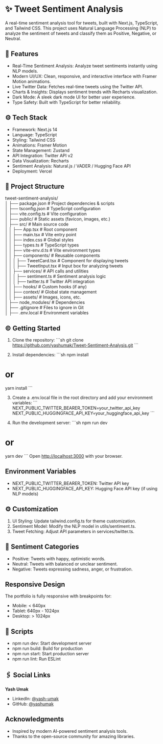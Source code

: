 # ✨ Tweet Sentiment Analysis

A real-time sentiment analysis tool for tweets, built with Next.js, TypeScript, and Tailwind CSS. This project uses Natural Language Processing (NLP) to analyze the sentiment of tweets and classify them as Positive, Negative, or Neutral.

## 🚀 Features

- Real-Time Sentiment Analysis: Analyze tweet sentiments instantly using NLP models.  
- Modern UI/UX: Clean, responsive, and interactive interface with Framer Motion animations.  
- Live Twitter Data: Fetches real-time tweets using the Twitter API.  
- Charts & Insights: Displays sentiment trends with Recharts visualization.  
- Dark Mode: A sleek dark mode UI for better user experience.  
- Type Safety: Built with TypeScript for better reliability.  

## ⚙️ Tech Stack

- Framework: Next.js 14  
- Language: TypeScript  
- Styling: Tailwind CSS  
- Animations: Framer Motion  
- State Management: Zustand  
- API Integration: Twitter API v2  
- Data Visualization: Recharts  
- Sentiment Analysis: Natural.js / VADER / Hugging Face API  
- Deployment: Vercel  

## 📂 Project Structure

tweet-sentiment-analysis/  
│   ├── package.json          # Project dependencies & scripts  
│   ├── tsconfig.json         # TypeScript configuration  
│   ├── vite.config.ts        # Vite configuration  
│   ├── public/               # Static assets (favicon, images, etc.)  
│   ├── src/                  # Main source code  
│   │   ├── App.tsx           # Root component  
│   │   ├── main.tsx          # Vite entry point  
│   │   ├── index.css         # Global styles  
│   │   ├── types.ts          # TypeScript types  
│   │   ├── vite-env.d.ts     # Vite environment types  
│   │   ├── components/       # Reusable components  
│   │   │   ├── TweetCard.tsx    # Component for displaying tweets  
│   │   │   ├── TweetInput.tsx   # Input box for analyzing tweets  
│   │   ├── services/         # API calls and utilities  
│   │   │   ├── sentiment.ts  # Sentiment analysis logic  
│   │   │   ├── twitter.ts    # Twitter API integration  
│   │   ├── hooks/            # Custom hooks (if any)  
│   │   ├── context/          # Global state management  
│   │   ├── assets/           # Images, icons, etc.  
│   ├── node_modules/         # Dependencies  
│   ├── .gitignore            # Files to ignore in Git  
│   ├── .env.local            # Environment variables  

## ©️ Getting Started

1. Clone the repository:
\`\`\`sh
git clone https://github.com/yashumak/Tweet-Sentiment-Analysis.git
\`\`\`

2. Install dependencies:
\`\`\`sh
npm install
# or
yarn install
\`\`\`

3. Create a .env.local file in the root directory and add your environment variables:
\`\`\`
NEXT_PUBLIC_TWITTER_BEARER_TOKEN=your_twitter_api_key
NEXT_PUBLIC_HUGGINGFACE_API_KEY=your_huggingface_api_key
\`\`\`

4. Run the development server:
\`\`\`sh
npm run dev
# or
yarn dev
\`\`\`
Open [http://localhost:3000](http://localhost:3000) with your browser.

## Environment Variables

- NEXT_PUBLIC_TWITTER_BEARER_TOKEN: Twitter API key  
- NEXT_PUBLIC_HUGGINGFACE_API_KEY: Hugging Face API key (if using NLP models)  

## ⚙️ Customization

1. UI Styling: Update tailwind.config.ts for theme customization.  
2. Sentiment Model: Modify the NLP model in utils/sentiment.ts.  
3. Tweet Fetching: Adjust API parameters in services/twitter.ts.  

## 🙈 Sentiment Categories

- Positive: Tweets with happy, optimistic words.  
- Neutral: Tweets with balanced or unclear sentiment.  
- Negative: Tweets expressing sadness, anger, or frustration.  

## Responsive Design

The portfolio is fully responsive with breakpoints for:  
- Mobile: < 640px  
- Tablet: 640px - 1024px  
- Desktop: > 1024px  

## 📜 Scripts

- npm run dev: Start development server  
- npm run build: Build for production  
- npm run start: Start production server  
- npm run lint: Run ESLint  

## 🖇️ Social Links

**Yash Umak**  
- LinkedIn: [@yash-umak](https://www.linkedin.com/in/yash-umak-5242ab320/)  
- GitHub: [@yashumak](https://github.com/yashumak)  

## Acknowledgments

- Inspired by modern AI-powered sentiment analysis tools.  
- Thanks to the open-source community for amazing libraries.  
